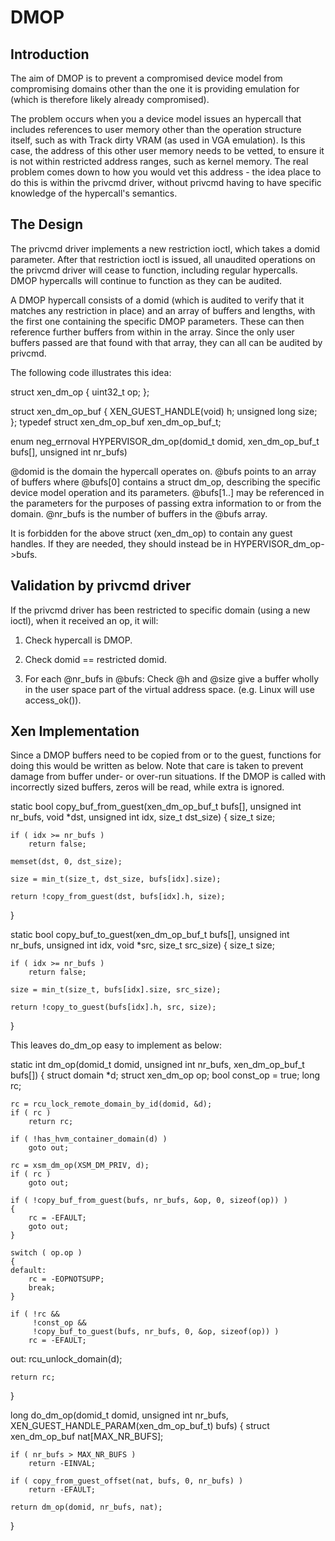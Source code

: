 DMOP
====

Introduction
------------

The aim of DMOP is to prevent a compromised device model from compromising
domains other than the one it is providing emulation for (which is therefore
likely already compromised).

The problem occurs when you a device model issues an hypercall that
includes references to user memory other than the operation structure
itself, such as with Track dirty VRAM (as used in VGA emulation).
Is this case, the address of this other user memory needs to be vetted,
to ensure it is not within restricted address ranges, such as kernel
memory. The real problem comes down to how you would vet this address -
the idea place to do this is within the privcmd driver, without privcmd
having to have specific knowledge of the hypercall's semantics.

The Design
----------

The privcmd driver implements a new restriction ioctl, which takes a domid
parameter.  After that restriction ioctl is issued, all unaudited operations
on the privcmd driver will cease to function, including regular hypercalls.
DMOP hypercalls will continue to function as they can be audited.

A DMOP hypercall consists of a domid (which is audited to verify that it
matches any restriction in place) and an array of buffers and lengths,
with the first one containing the specific DMOP parameters. These can
then reference further buffers from within in the array. Since the only
user buffers passed are that found with that array, they can all can be
audited by privcmd.

The following code illustrates this idea:

struct xen_dm_op {
    uint32_t op;
};

struct xen_dm_op_buf {
    XEN_GUEST_HANDLE(void) h;
    unsigned long size;
};
typedef struct xen_dm_op_buf xen_dm_op_buf_t;

enum neg_errnoval
HYPERVISOR_dm_op(domid_t domid,
                 xen_dm_op_buf_t bufs[],
                 unsigned int nr_bufs)

@domid is the domain the hypercall operates on.
@bufs points to an array of buffers where @bufs[0] contains a struct
dm_op, describing the specific device model operation and its parameters.
@bufs[1..] may be referenced in the parameters for the purposes of
passing extra information to or from the domain.
@nr_bufs is the number of buffers in the @bufs array.

It is forbidden for the above struct (xen_dm_op) to contain any guest
handles. If they are needed, they should instead be in
HYPERVISOR_dm_op->bufs.

Validation by privcmd driver
----------------------------

If the privcmd driver has been restricted to specific domain (using a
 new ioctl), when it received an op, it will:

1. Check hypercall is DMOP.

2. Check domid == restricted domid.

3. For each @nr_bufs in @bufs: Check @h and @size give a buffer
   wholly in the user space part of the virtual address space. (e.g.
   Linux will use access_ok()).


Xen Implementation
------------------

Since a DMOP buffers need to be copied from or to the guest, functions for
doing this would be written as below.  Note that care is taken to prevent
damage from buffer under- or over-run situations.  If the DMOP is called
with incorrectly sized buffers, zeros will be read, while extra is ignored.

static bool copy_buf_from_guest(xen_dm_op_buf_t bufs[],
                                unsigned int nr_bufs, void *dst,
                                unsigned int idx, size_t dst_size)
{
    size_t size;

    if ( idx >= nr_bufs )
        return false;

    memset(dst, 0, dst_size);

    size = min_t(size_t, dst_size, bufs[idx].size);

    return !copy_from_guest(dst, bufs[idx].h, size);
}

static bool copy_buf_to_guest(xen_dm_op_buf_t bufs[],
                              unsigned int nr_bufs, unsigned int idx,
                              void *src, size_t src_size)
{
    size_t size;

    if ( idx >= nr_bufs )
        return false;

    size = min_t(size_t, bufs[idx].size, src_size);

    return !copy_to_guest(bufs[idx].h, src, size);
}

This leaves do_dm_op easy to implement as below:

static int dm_op(domid_t domid,
                 unsigned int nr_bufs,
                 xen_dm_op_buf_t bufs[])
{
    struct domain *d;
    struct xen_dm_op op;
    bool const_op = true;
    long rc;

    rc = rcu_lock_remote_domain_by_id(domid, &d);
    if ( rc )
        return rc;

    if ( !has_hvm_container_domain(d) )
        goto out;

    rc = xsm_dm_op(XSM_DM_PRIV, d);
    if ( rc )
        goto out;

    if ( !copy_buf_from_guest(bufs, nr_bufs, &op, 0, sizeof(op)) )
    {
        rc = -EFAULT;
        goto out;
    }

    switch ( op.op )
    {
    default:
        rc = -EOPNOTSUPP;
        break;
    }

    if ( !rc &&
         !const_op &&
         !copy_buf_to_guest(bufs, nr_bufs, 0, &op, sizeof(op)) )
        rc = -EFAULT;

 out:
    rcu_unlock_domain(d);

    return rc;
}

long do_dm_op(domid_t domid,
              unsigned int nr_bufs,
              XEN_GUEST_HANDLE_PARAM(xen_dm_op_buf_t) bufs)
{
    struct xen_dm_op_buf nat[MAX_NR_BUFS];

    if ( nr_bufs > MAX_NR_BUFS )
        return -EINVAL;

    if ( copy_from_guest_offset(nat, bufs, 0, nr_bufs) )
        return -EFAULT;

    return dm_op(domid, nr_bufs, nat);
}
